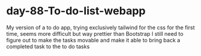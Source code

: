 # day-88-To-do-list-webapp
My version of a to do app, trying exclusively tailwind for the css for the first time, seems more difficult but way prettier than Bootstrap
I still need to figure out to make the tasks movable and make it able to bring back a completed task to the to do tasks
